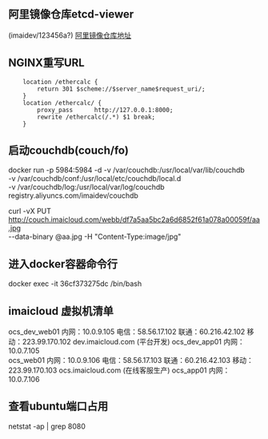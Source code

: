 ## 阿里镜像仓库etcd-viewer
(imaidev/123456a?)
[阿里镜像仓库地址](https://cr.console.aliyun.com/?spm=0.0.0.0.5n07DB#/docker/image/list)   

## NGINX重写URL
```
    location /ethercalc {
        return 301 $scheme://$server_name$request_uri/;
    }
    location /ethercalc/ {
        proxy_pass      http://127.0.0.1:8000;
        rewrite /ethercalc(/.*) $1 break;
    }
```
## 启动couchdb(couch/fo)
docker run -p 5984:5984 -d -v /var/couchdb:/usr/local/var/lib/couchdb \
 -v /var/couchdb/conf:/usr/local/etc/couchdb/local.d  \
 -v /var/couchdb/log:/usr/local/var/log/couchdb \
registry.aliyuncs.com/imaidev/couchdb

curl -vX PUT http://couch.imaicloud.com/webb/df7a5aa5bc2a6d6852f61a078a00059f/aa.jpg \
     --data-binary @aa.jpg -H "Content-Type:image/jpg"


## 进入docker容器命令行
docker exec -it 36cf373275dc /bin/bash

## imaicloud 虚拟机清单 
 ocs_dev_web01  内网：10.0.9.105 电信：58.56.17.102 联通：60.216.42.102 移动：223.99.170.102  dev.imaicloud.com  (平台开发)
 ocs_dev_app01  内网：10.0.7.105  
 ocs_web01  内网：10.0.9.106  电信：58.56.17.103 联通：60.216.42.103 移动：223.99.170.103  ocs.imaicloud.com  (在线客服生产) 
 ocs_app01  内网：10.0.7.106 
## 查看ubuntu端口占用
   netstat -ap | grep 8080
